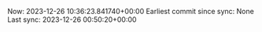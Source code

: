 Now: 2023-12-26 10:36:23.841740+00:00 Earliest commit since sync: None Last sync: 2023-12-26 00:50:20+00:00
